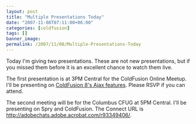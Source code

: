 ```yaml
---
layout: post
title: "Multiple Presentations Today"
date: "2007-11-08T07:11:00+06:00"
categories: [coldfusion]
tags: []
banner_image: 
permalink: /2007/11/08/Multiple-Presentations-Today
---
```


Today I'm giving two presentations. These are not new presentations, but if you missed them before it is an excellent chance to watch them live.

The first presentation is at 3PM Central for the ColdFusion Online Meetup. I'll be presenting on <a href="http://coldfusion.meetup.com/17/calendar/6679975/">ColdFusion 8's Ajax features</a>. Please RSVP if you can attend. 

The second meeting will be for the Columbus CFUG at 5PM Central. I'll be presenting on Spry and ColdFusion. The Connect URL is <a href="http://adobechats.adobe.acrobat.com/r93349406/">http://adobechats.adobe.acrobat.com/r93349406/</a>.